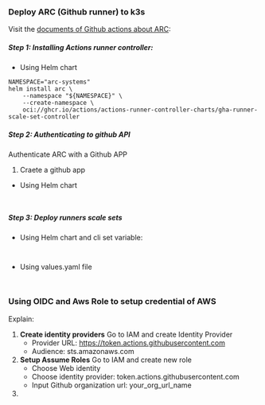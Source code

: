 
### Deploy ARC (Github runner) to k3s
Visit the [documents of Github actions about ARC](https://docs.github.com/en/actions/hosting-your-own-runners/managing-self-hosted-runners-with-actions-runner-controller/quickstart-for-actions-runner-controller): 

##### Step 1: Installing Actions runner controller:

* Using Helm chart
```
NAMESPACE="arc-systems"
helm install arc \
    --namespace "${NAMESPACE}" \
    --create-namespace \
    oci://ghcr.io/actions/actions-runner-controller-charts/gha-runner-scale-set-controller
```

##### Step 2: Authenticating to github API
Authenticate ARC with a Github APP

1. Craete a github app
- Using Helm chart
```
	

```
##### Step 3: Deploy runners scale sets
* Using Helm chart and cli set variable:
```
	

```

* Using values.yaml file
```
	

```

### Using OIDC and Aws Role to setup credential of AWS

Explain: 
1. **Create identity providers**
	Go to IAM and create Identity Provider
	- Provider URL: https://token.actions.githubusercontent.com
	- Audience: sts.amazonaws.com
2. **Setup Assume Roles**
	Go to IAM and create new role
	- Choose Web identity
	- Choose identity provider: token.actions.githubusercontent.com
	- Input Github organization url: your_org_url_name
3. 